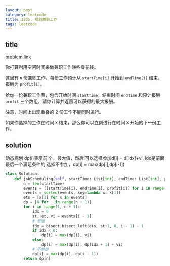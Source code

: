 ```yaml
---
layout: post
category: leetcode
title: 1235. 规划兼职工作
tags: leetcode
---
```


## title
[problem link](https://leetcode-cn.com/problems/maximum-profit-in-job-scheduling/)


你打算利用空闲时间来做兼职工作赚些零花钱。

这里有 `n` 份兼职工作，每份工作预计从 `startTime[i]` 开始到 `endTime[i]` 结束，报酬为 `profit[i]`。

给你一份兼职工作表，包含开始时间 `startTime`，结束时间 `endTime` 和预计报酬 `profit` 三个数组，请你计算并返回可以获得的最大报酬。

注意，时间上出现重叠的 2 份工作不能同时进行。

如果你选择的工作在时间 `X` 结束，那么你可以立刻进行在时间 `X` 开始的下一份工作。

## solution

动态规划
dp(i)表示前i个，最大值，然后i可以选择参加d[i] = d[idx]+vi, idx是前面最后一个满足条件的
选择不参加，dp[i] = max(dp[i],dp[i-1])



```python
class Solution:
    def jobScheduling(self, startTime: List[int], endTime: List[int], profit: List[int]) -> int:
        n = len(startTime)
        events = [[startTime[i], endTime[i], profit[i]] for i in range(n)]
        events = sorted(events, key=lambda x: x[1])
        ets = [x[1] for x in events]
        dp = [0 for _ in range(n + 1)]
        for i in range(1, n + 1):
            idx = 0
            st, et, vi = events[i - 1]
            # 参加
            idx = bisect.bisect_left(ets, st+1, 0, i - 1) - 1
            if idx < 0:
                dp[i] = max(dp[i], vi)
            else:
                dp[i] = max(dp[i], dp[idx + 1] + vi)
            # 不参加
            dp[i] = max(dp[i], dp[i - 1])
        return dp[n]
```


